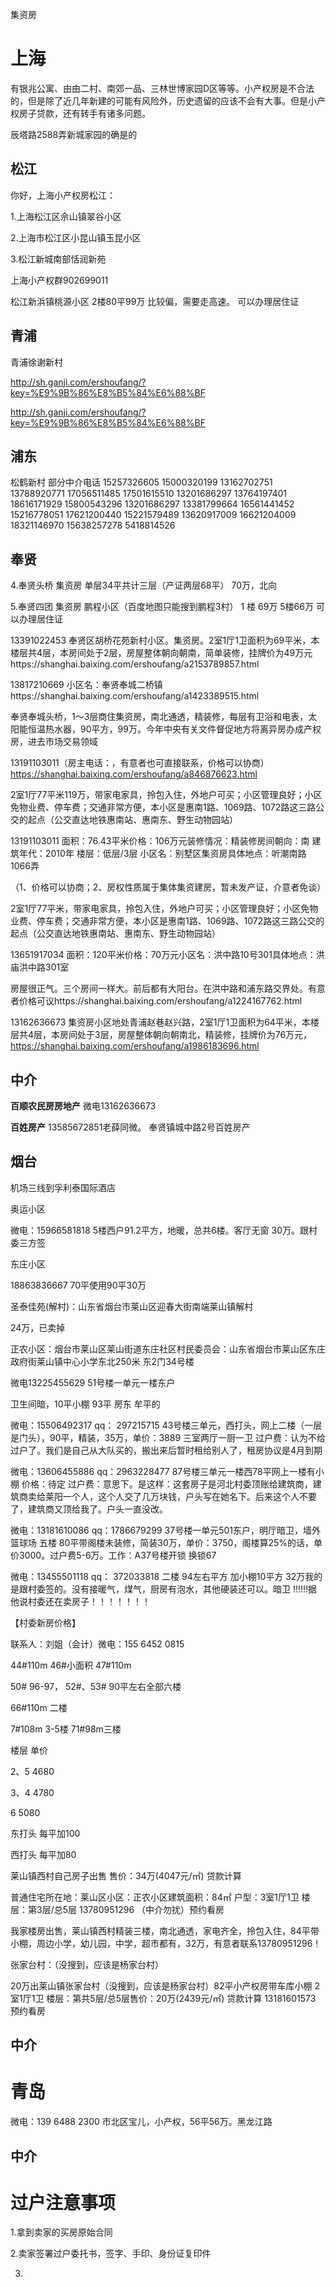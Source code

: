 集资房
# 上海

有银兆公寓、由由二村、南郊一品、三林世博家园D区等等。小产权房是不合法的，但是除了近几年新建的可能有风险外，历史遗留的应该不会有大事。但是小产权房子贷款，还有转手有诸多问题。

辰塔路2588弄新城家园的确是的
## 松江
你好，上海小产权房松江：

1.上海松江区佘山镇翠谷小区

2.上海市松江区小昆山镇玉昆小区

3.松江新城南部恬润新苑

上海小产权群902699011

松江新浜镇桃源小区 2楼80平99万 比较偏，需要走高速。 可以办理居住证

## 青浦
青浦徐谢新村


http://sh.ganji.com/ershoufang/?key=%E9%9B%86%E8%B5%84%E6%88%BF

http://sh.ganji.com/ershoufang/?key=%E9%9B%86%E8%B5%84%E6%88%BF

## 浦东 
松鹤新村 部分中介电话
15257326605
15000320199
13162702751
13788920771
17056511485
17501615510
13201686297
13764197401
18616171929
15800543296
13201686297
13381799664
16561441452
15216778051
17621200440
15221579489
13620917009
16621204009
18321146970
15638257278
5418814526


## 奉贤

4.奉贤头桥 集资房 单层34平共计三层（产证两层68平） 70万，北向

5.奉贤四团 集资房 鹏程小区（百度地图只能搜到鹏程3村） 1 楼 69万 5楼66万 可以办理居住证

13391022453 奉贤区胡桥花苑新村小区。集资房。2室1厅1卫面积为69平米，本楼层共4层，本房间处于2层，房屋整体朝向朝南，简单装修，挂牌价为49万元https://shanghai.baixing.com/ershoufang/a2153789857.html

13817210669 小区名：奉贤奉城二桥镇https://shanghai.baixing.com/ershoufang/a1423389515.html

奉贤奉城头桥，1～3层商住集资房，南北通透，精装修​‌‌，每层有卫浴和电表，太阳能恒温热水器，90平方，99万。今年中央有关文件督促地方将离异房办成产权房，进去市场交易领域

13191103011（房主电话：，有意者也可直接联系，价格可以协商）https://shanghai.baixing.com/ershoufang/a846876623.html

2室1厅77平米119万，带家电家具，拎包入住，外地户可买；小区管理良好；小区免物业费、停车费；交通非常方便，本小区是惠南1路、1069路、1072路这三路公交的起点（公交直达地铁惠南站、惠南东、野生动物园站）


13191103011 面积：76.43平米价格：106万元装修情况：精装修房间朝向：南 建筑年代：2010年 楼层：低层/3层 小区名：别墅区集资房具体地点：听潮南路1066弄

（1、价格可以协商；2、房权性质属于集体集资建房，​‌‌暂未发产证，介意者免谈）

​2室1厅77平米，带家电家具，拎包入住，外地户可买；小区管理良好；小区免物业费、停车费；交通非常方便，本小区是惠南1路、1069路、1072路这三路公交的起点（公交直达地铁惠南站、惠南东、野生动物园站）


13651917034 面积：120平米价格：70万元小区名：洪中路10号301具体地点：洪庙洪中路301室

房屋很正气。三个房间一样大。前后都有大阳台。在洪中​‌‌路和浦东路交界处。有意者价格可议https://shanghai.baixing.com/ershoufang/a1224167762.html

13162636673 集资房小区地处青浦赵巷赵兴路，2室1厅1卫面积为64平米，本楼层共4层，本房间处于3层，房屋整体朝向朝南北，精装修，挂牌价为76万元，https://shanghai.baixing.com/ershoufang/a1986183696.html


## 中介

**百顺农民房房地产**
 微电13162636673

**百姓房产**
13585672851老薛同微。
奉贤镇城中路2号百姓房产

## 烟台

机场三线到孚利泰国际酒店

奥运小区

微电：15966581818 5楼西户91.2平方，地暖，总共6楼。客厅无窗 30万。跟村委三方签

东庄小区

18863836667 70平使用90平30万

圣泰佳苑(解村)：山东省烟台市莱山区迎春大街南端莱山镇解村

24万，已卖掉


正农小区：烟台市莱山区莱山街道东庄社区村民委员会：山东省烟台市莱山区东庄政府街莱山镇中心小学东北250米 东2门34号楼

微电13225455629 51号楼一单元一楼东户

卫生间暗，10平小棚 93平 房东 牟平的

微电：15506492317 qq： 297215715 43号楼三单元，西打头，网上二楼（一层是门头），90平，精装，35万，单价：3889 三室两厅一厨一卫 过户费：认为不给过户了。我们是自己从大队买的，搬出来后暂时租给别人了，租房协议是4月到期

微电：13606455886 qq：2963228477 87号楼三单元一楼西78平网上一楼有小棚 价格：待定 过户费：意思下。是这样：这套房子是河北村委顶账给建筑商，建筑商卖给莱阳一个人，这个人交了几万块钱，户头写在她名下。后来这个人不要了，建筑商又顶给我了。户头一直没改。

微电：13181610086 qq：1786679299 37号楼一单元501东户，明厅暗卫，墙外篮球场 五楼 80平带阁楼未装修，简装30万，单价：3750，阁楼算25%的话，单价3000。过户费5-6万。工作：A37号楼开锁 换锁67 

微电：13455501118 qq： 372033818 二楼 94左右平方 加小棚10平方 32万我的是跟村委签的。没有接暖气，煤气，厨房有泡水，其他硬装还可以。暗卫 !!!!!!据他说村委还在卖房子！！！！！！！

【村委新房价格】

联系人：刘姐（会计）微电：155 6452 0815

44#110m 46#小面积 47#110m 

50# 96-97， 52#、53# 90平左右全部六楼 

66#110m 二楼

7#108m 3-5楼 71#98m三楼


楼层 单价

2、5 4680

3、4 4780

6 5080

东打头 每平加100 

西打头 每平加80



莱山镇西村自己房子出售 售价：34万(4047元/㎡) 贷款计算

普通住宅所在地：莱山区小区：正农小区建筑面积：84㎡ 户型：3室1厅1卫 楼层：第3层/总5层 13780951296 （中介勿扰）预约看房

我家楼房出售，莱山镇西村精装三楼，南北通透，家电齐全，拎包入住，84平带小棚，周边小学，幼儿园，中学，超市都有，32万，有意者联系13780951296！

张家台村：（没搜到，应该是杨家台村）

20万出莱山镇张家台村（没搜到，应该是杨家台村）82平小产权房带车库小棚 2室1厅1卫 楼层：第共5层/总5层售价：20万(2439元/㎡) 贷款计算 13181601573 预约看房
## 中介

# 青岛

微电：139 6488 2300 市北区宝儿，小产权，56平56万。黑龙江路 
## 中介

# 过户注意事项

1.拿到卖家的买房原始合同

2.卖家签署过户委托书，签字、手印、身份证复印件

3.

